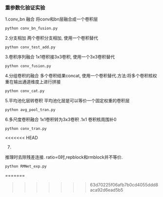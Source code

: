### 重参数化验证实验

1.conv_bn 融合
将conv和bn层融合成一个卷积层
```
python conv_bn_fusion.py
```

2.分支相加
两个卷积分支相加, 使用一个卷积替代
```
python conv_test_add.py
```

3.卷积序列融合
1x1卷积接3x3卷积, 使用一个3x3卷积替代
```
python conv_fusion.py
```

4.分组卷积的融合
多个卷积结果concat, 使用一个卷积替代.方法:将多个卷积核权重在输出通道维度上进行拼接
```
python conv_cat.py
```

5.平均池化层转卷积
平均池化层是可以等价一个固定权重的卷积层
```
python avg_pool_tran.py
```
6.多尺度卷积融合
1x1卷积转为3x3卷积 .1x1 卷积核周围补0
```
python conv_tran.py
```
<<<<<<< HEAD

7.
推理时去除残差连接.
ratio=0时,repblock和rmblock并不等价.
```
python RMNet_exp.py
```
=======
>>>>>>> 63d70225f06afb7b0cd4055ddd8aca92d6ead5b5
